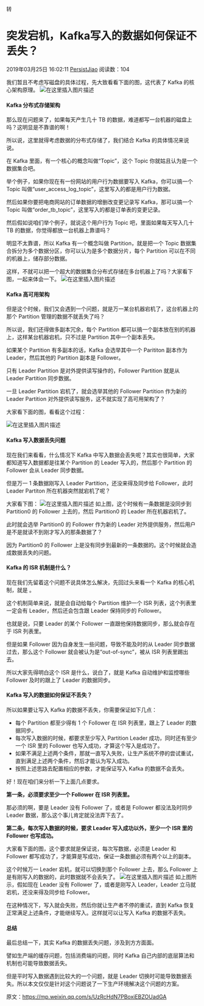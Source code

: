 转

# 突发宕机，Kafka写入的数据如何保证不丢失？

2019年03月25日 16:02:11 [PersistJiao](https://me.csdn.net/z1941563559) 阅读数：104



我们暂且不考虑写磁盘的具体过程，先大致看看下面的图，这代表了 Kafka 的核心架构原理。
![在这里插入图片描述](assets/20190325155542660.png)

#### Kafka 分布式存储架构

那么现在问题来了，如果每天产生几十 TB 的数据，难道都写一台机器的磁盘上吗？这明显是不靠谱的啊！

所以说，这里就得考虑数据的分布式存储了，我们结合 Kafka 的具体情况来说说。

在 Kafka 里面，有一个核心的概念叫做“Topic”，这个 Topic 你就姑且认为是一个数据集合吧。

举个例子，如果你现在有一份网站的用户行为数据要写入 Kafka，你可以搞一个 Topic 叫做“user_access_log_topic”，这里写入的都是用户行为数据。

然后如果你要把电商网站的订单数据的增删改变更记录写 Kafka，那可以搞一个 Topic 叫做“order_tb_topic”，这里写入的都是订单表的变更记录。

然后假如说咱们举个例子，就说这个用户行为 Topic 吧，里面如果每天写入几十 TB 的数据，你觉得都放一台机器上靠谱吗？

明显不太靠谱，所以 Kafka 有一个概念叫做 Partition，就是把一个 Topic 数据集合拆分为多个数据分区，你可以认为是多个数据分片，每个 Partition 可以在不同的机器上，储存部分数据。

这样，不就可以把一个超大的数据集合分布式存储在多台机器上了吗？大家看下图，一起来体会一下。
![在这里插入图片描述](assets/watermark,type_ZmFuZ3poZW5naGVpdGk,shadow_10,text_aHR0cHM6Ly9ibG9nLmNzZG4ubmV0L3oxOTQxNTYzNTU5,size_16,color_FFFFFF,t_70.png)

#### Kafka 高可用架构

但是这个时候，我们又会遇到一个问题，就是万一某台机器宕机了，这台机器上的那个 Partition 管理的数据不就丢失了吗？

所以说，我们还得做多副本冗余，每个 Partition 都可以搞一个副本放在别的机器上，这样某台机器宕机，只不过是 Partition 其中一个副本丢失。

如果某个 Partition 有多副本的话，Kafka 会选举其中一个 Parititon 副本作为 Leader，然后其他的 Partition 副本是 Follower。

只有 Leader Partition 是对外提供读写操作的，Follower Partition 就是从 Leader Partition 同步数据。

一旦 Leader Partition 宕机了，就会选举其他的 Follower Partition 作为新的 Leader Partition 对外提供读写服务，这不就实现了高可用架构了？

大家看下面的图，看看这个过程：

![在这里插入图片描述](assets/watermark,type_ZmFuZ3poZW5naGVpdGk,shadow_10,text_aHR0cHM6Ly9ibG9nLmNzZG4ubmV0L3oxOTQxNTYzNTU5,size_16,color_FFFFFF,t_70-20190508161520876.png)

#### Kafka 写入数据丢失问题

现在我们来看看，什么情况下 Kafka 中写入数据会丢失呢？其实也很简单，大家都知道写入数据都是往某个 Partition 的 Leader 写入的，然后那个 Partition 的 Follower 会从 Leader 同步数据。

但是万一 1 条数据刚写入 Leader Partition，还没来得及同步给 Follower，此时 Leader Partiton 所在机器突然就宕机了呢？

大家看下图：
![在这里插入图片描述](assets/watermark,type_ZmFuZ3poZW5naGVpdGk,shadow_10,text_aHR0cHM6Ly9ibG9nLmNzZG4ubmV0L3oxOTQxNTYzNTU5,size_16,color_FFFFFF,t_70-20190508161528154.png)
如上图，这个时候有一条数据是没同步到 Partition0 的 Follower 上去的，然后 Partition0 的 Leader 所在机器宕机了。

此时就会选举 Partition0 的 Follower 作为新的 Leader 对外提供服务，然后用户是不是就读不到刚才写入的那条数据了？

因为 Partition0 的 Follower 上是没有同步到最新的一条数据的。这个时候就会造成数据丢失的问题。

#### Kafka 的 ISR 机制是什么？

现在我们先留着这个问题不说具体怎么解决，先回过头来看一个 Kafka 的核心机制，就是 。

这个机制简单来说，就是会自动给每个 Partition 维护一个 ISR 列表，这个列表里一定会有 Leader，然后还会包含跟 Leader 保持同步的 Follower。

也就是说，只要 Leader 的某个 Follower 一直跟他保持数据同步，那么就会存在于 ISR 列表里。

但是如果 Follower 因为自身发生一些问题，导致不能及时的从 Leader 同步数据过去，那么这个 Follower 就会被认为是“out-of-sync”，被从 ISR 列表里踢出去。

所以大家先得明白这个 ISR 是什么，说白了，就是 Kafka 自动维护和监控哪些 Follower 及时的跟上了 Leader 的数据同步。

#### Kafka 写入的数据如何保证不丢失？

所以如果要让写入 Kafka 的数据不丢失，你需要保证如下几点：

- 每个 Partition 都至少得有 1 个 Follower 在 ISR 列表里，跟上了 Leader 的数据同步。
- 每次写入数据的时候，都要求至少写入 Partition Leader 成功，同时还有至少一个 ISR 里的 Follower 也写入成功，才算这个写入是成功了。
- 如果不满足上述两个条件，那就一直写入失败，让生产系统不停的尝试重试，直到满足上述两个条件，然后才能认为写入成功。
- 按照上述思路去配置相应的参数，才能保证写入 Kafka 的数据不会丢失。

好！现在咱们来分析一下上面几点要求。

**第一条，必须要求至少一个 Follower 在 ISR 列表里。**

那必须的啊，要是 Leader 没有 Follower 了，或者是 Follower 都没法及时同步 Leader 数据，那么这个事儿肯定就没法弄下去了。

**第二条，每次写入数据的时候，要求 Leader 写入成功以外，至少一个 ISR 里的 Follower 也写成功。**

大家看下面的图，这个要求就是保证说，每次写数据，必须是 Leader 和 Follower 都写成功了，才能算是写成功，保证一条数据必须有两个以上的副本。

这个时候万一 Leader 宕机，就可以切换到那个 Follower 上去，那么 Follower 上是有刚写入的数据的，此时数据就不会丢失了。
![在这里插入图片描述](assets/watermark,type_ZmFuZ3poZW5naGVpdGk,shadow_10,text_aHR0cHM6Ly9ibG9nLmNzZG4ubmV0L3oxOTQxNTYzNTU5,size_16,color_FFFFFF,t_70-20190508161523984.png)
如上图所示，假如现在 Leader 没有 Follower 了，或者是刚写入 Leader，Leader 立马就宕机，还没来得及同步给 Follower。

在这种情况下，写入就会失败，然后你就让生产者不停的重试，直到 Kafka 恢复正常满足上述条件，才能继续写入。这样就可以让写入 Kafka 的数据不丢失。

#### 总结

最后总结一下，其实 Kafka 的数据丢失问题，涉及到方方面面。

譬如生产端的缓存问题，包括消费端的问题，同时 Kafka 自己内部的底层算法和机制也可能导致数据丢失。

但是平时写入数据遇到比较大的一个问题，就是 Leader 切换时可能导致数据丢失。所以本文仅仅是针对这个问题说了一下生产环境解决这个问题的方案。

原文：https://mp.weixin.qq.com/s/UzRcHdN7PBoxiEBZOUadGA